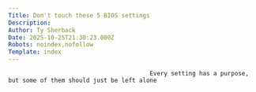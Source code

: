 ```yaml
---
Title: Don't touch these 5 BIOS settings
Description: 
Author: Ty Sherback
Date: 2025-10-25T21:30:23.000Z
Robots: noindex,nofollow
Template: index
---
```


                                            Every setting has a purpose, but some of them should just be left alone
                                        